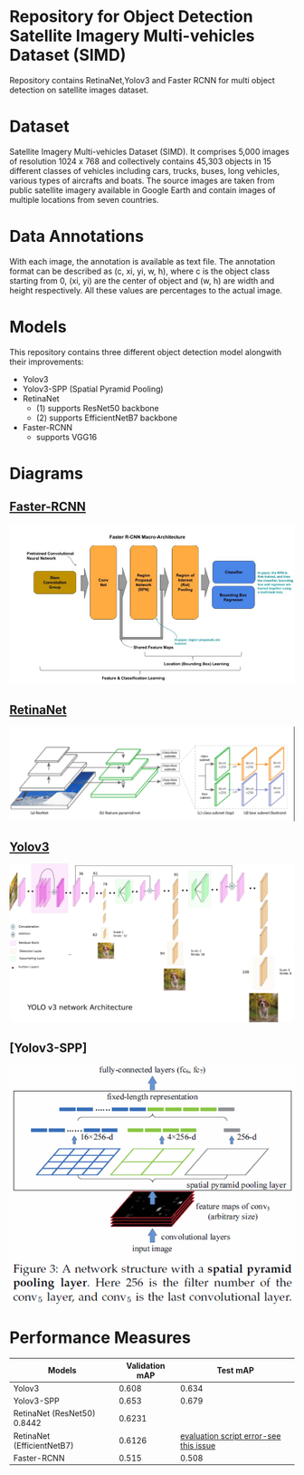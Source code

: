 # Repository for Object Detection Satellite Imagery Multi-vehicles Dataset (SIMD)
 Repository contains RetinaNet,Yolov3 and Faster RCNN for multi object detection on satellite images dataset.

# Dataset
Satellite Imagery Multi-vehicles Dataset (SIMD). It comprises 5,000 images of resolution 1024
x 768 and collectively contains 45,303 objects in 15 different classes of vehicles including cars,
trucks, buses, long vehicles, various types of aircrafts and boats. The source images are taken
from public satellite imagery available in Google Earth and contain images of multiple
locations from seven countries.

# Data Annotations
With each image, the annotation is available as text file. The annotation format can be
described as (c, xi, yi, w, h), where c is the object class starting from 0, (xi, yi) are the center
of object and (w, h) are width and height respectively. All these values are percentages to the
actual image.

# Models

This repository contains three different object detection model alongwith their improvements:
 - Yolov3
 - Yolov3-SPP (Spatial Pyramid Pooling)
 - RetinaNet
	- (1) supports ResNet50 backbone
	- (2) supports EfficientNetB7 backbone
 - Faster-RCNN
	- supports VGG16

# Diagrams

## [Faster-RCNN](https://arxiv.org/abs/1506.01497)
![Faster-RCNN](Images/frcnn.jpg)
## [RetinaNet](https://arxiv.org/abs/1708.02002)
![RetinaNet](Images/RetinaNet.PNG)
## [Yolov3](https://arxiv.org/abs/1804.02767)
![Yolov3](Images/Yolov3.png)
## [Yolov3-SPP]
![Yolov3-SPP](Images/SPP.png)

# Performance Measures
Models | Validation mAP | Test mAP
------------ | ------------- | -------------
Yolov3 | 0.608 | 0.634
Yolov3-SPP | 0.653 | 0.679
RetinaNet (ResNet50) 0.8442 | 0.6231
RetinaNet (EfficientNetB7) | 0.6126 | [evaluation script error-see this issue](https://github.com/fizyr/keras-retinanet/issues/647)
Faster-RCNN | 0.515 | 0.508